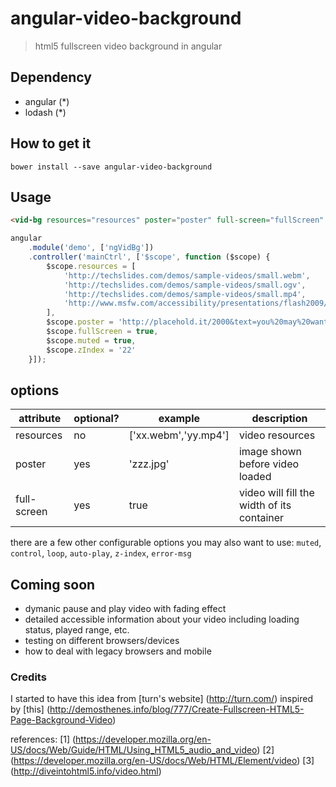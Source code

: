 angular-video-background
========================

> html5 fullscreen video background in angular

## Dependency
+ angular (*)
+ lodash (*)

## How to get it

```bower install --save angular-video-background```

## Usage
```html
<vid-bg resources="resources" poster="poster" full-screen="fullScreen" muted="muted" z-index="zIndex"></vid-bg>
```
```js
angular
	.module('demo', ['ngVidBg'])
	.controller('mainCtrl', ['$scope', function ($scope) {
		$scope.resources = [
			'http://techslides.com/demos/sample-videos/small.webm',
			'http://techslides.com/demos/sample-videos/small.ogv',
			'http://techslides.com/demos/sample-videos/small.mp4',
			'http://www.msfw.com/accessibility/presentations/flash2009/SkinUnderPlaySeekCaption.swf'
		],
		$scope.poster = 'http://placehold.it/2000&text=you%20may%20want%20to%20have%20a%20poster',
		$scope.fullScreen = true,
		$scope.muted = true,
		$scope.zIndex = '22'
	}]);
```

## options

| attribute         | optional? | example              | description                     		   |
|-------------------|-----------|----------------------|---------------------------------------------------|
| resources         | no        | ['xx.webm','yy.mp4'] | video resources                 		   |
| poster            | yes       | 'zzz.jpg'            | image shown before video loaded 		   |
| full-screen       | yes       | true                 | video will fill the width of its container        |

there are a few other configurable options you may also want to use:
`muted`, `control`, `loop`, `auto-play`, `z-index`, `error-msg`

## Coming soon

+ dymanic pause and play video with fading effect
+ detailed accessible information about your video including loading status, played range, etc.
+ testing on different browsers/devices
+ how to deal with legacy browsers and mobile

### Credits
  I started to have this idea from [turn's website] (http://turn.com/)
  inspired by [this] (http://demosthenes.info/blog/777/Create-Fullscreen-HTML5-Page-Background-Video)
  
  references: [1] (https://developer.mozilla.org/en-US/docs/Web/Guide/HTML/Using_HTML5_audio_and_video)
  [2] (https://developer.mozilla.org/en-US/docs/Web/HTML/Element/video)
  [3] (http://diveintohtml5.info/video.html)
